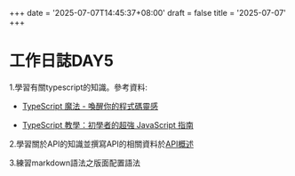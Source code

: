 +++
date = '2025-07-07T14:45:37+08:00'
draft = false
title = '2025-07-07'
+++

# 工作日誌DAY5
<!--more-->
1.學習有關typescript的知識。參考資料:
	
- [TypeScript 魔法 - 喚醒你的程式碼靈感](https://ithelp.ithome.com.tw/users/20152047/ironman/6101)

- [TypeScript 教學：初學者的超強 JavaScript 指南](https://w3schools.tech/zh-tw/tutorial/typescript/index)

2.學習關於API的知識並撰寫API的相關資料於[API概述](https://gitlab.inner.advanced-tek.com.tw:8443/work-log-7ac089/post/api/)

3.練習markdown語法之版面配置語法


